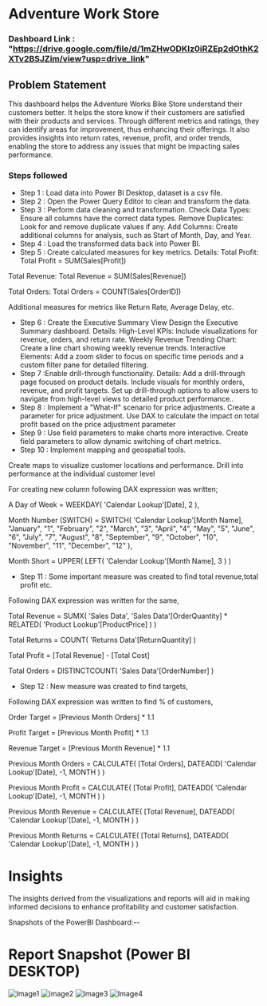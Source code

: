 # Adventure Work Store 

### Dashboard Link : "https://drive.google.com/file/d/1mZHwODKIz0iRZEp2dOthK2XTv2BSJZim/view?usp=drive_link"
## Problem Statement

This dashboard helps the Adventure Works Bike Store understand their customers better. It helps the store know if their customers are satisfied with their products and services. Through different metrics and ratings, they can identify areas for improvement, thus enhancing their offerings. It also provides insights into return rates, revenue, profit, and order trends, enabling the store to address any issues that might be impacting sales performance.


### Steps followed 

- Step 1 : Load data into Power BI Desktop, dataset is a csv file.
- Step 2 :  Open the Power Query Editor to clean and transform the data.
- Step 3 : Perform data cleaning and transformation.
Check Data Types: Ensure all columns have the correct data types.
Remove Duplicates: Look for and remove duplicate values if any.
Add Columns: Create additional columns for analysis, such as Start of Month, Day, and Year.
- Step 4 :  Load the transformed data back into Power BI.
- Step 5 : Create calculated measures for key metrics.
Details:
Total Profit: Total Profit = SUM(Sales[Profit])

Total Revenue: Total Revenue = SUM(Sales[Revenue])

Total Orders: Total Orders = COUNT(Sales[OrderID])

Additional measures for metrics like Return Rate, Average Delay, etc.
- Step 6 : Create the Executive Summary View
Design the Executive Summary dashboard.
Details:
High-Level KPIs: Include visualizations for revenue, orders, and return rate.
Weekly Revenue Trending Chart: Create a line chart showing weekly revenue trends.
Interactive Elements: Add a zoom slider to focus on specific time periods and a custom filter pane for detailed filtering.
- Step 7 :Enable drill-through functionality.
Details:
Add a drill-through page focused on product details.
Include visuals for monthly orders, revenue, and profit targets.
Set up drill-through options to allow users to navigate from high-level views to detailed product performance.. 
- Step 8 : Implement a "What-If" scenario for price adjustments.
Create a parameter for price adjustment.
Use DAX to calculate the impact on total profit based on the price adjustment parameter
- Step 9 : Use field parameters to make charts more interactive.
Create field parameters to allow dynamic switching of chart metrics.
- Step 10 :  Implement mapping and geospatial tools.

Create maps to visualize customer locations and performance.
Drill into performance at the individual customer level
    
  
For creating new column following DAX expression was written;
       
   A Day of Week = 
WEEKDAY(
    'Calendar Lookup'[Date],
    2
),
        
Month Number (SWITCH) = 
SWITCH(
    'Calendar Lookup'[Month Name],
    "January", "1",
    "February", "2",
    "March", "3",
    "April", "4",
    "May", "5",
    "June", "6",
    "July", "7",
    "August", "8",
    "September", "9",
    "October", "10",
    "November", "11",
    "December", "12"
),
        
Month Short = 
UPPER(
    LEFT(
        'Calendar Lookup'[Month Name],
        3
    )
)

       
- Step 11 : Some important measure was created to find total revenue,total profit etc.

Following DAX expression was written for the same,
        
    
Total Revenue = SUMX( 'Sales Data', 'Sales Data'[OrderQuantity] * RELATED( 'Product Lookup'[ProductPrice] ) )


Total Returns = 
COUNT(
    'Returns Data'[ReturnQuantity]
)

Total Profit = 
[Total Revenue] - [Total Cost]

Total Orders = 
DISTINCTCOUNT(
    'Sales Data'[OrderNumber]
)
        
 - Step 12 : New measure was created to find targets,

 Following DAX expression was written to find % of customers,
 
Order Target = 
[Previous Month Orders] * 1.1
 
 Profit Target = 
[Previous Month Profit] * 1.1

Revenue Target = 
[Previous Month Revenue] * 1.1
 


 Previous Month Orders = 
CALCULATE(
    [Total Orders],
    DATEADD(
        'Calendar Lookup'[Date],
        -1,
        MONTH
    )
)
 
 Previous Month Profit = 
CALCULATE(
    [Total Profit],
    DATEADD(
        'Calendar Lookup'[Date],
        -1,
        MONTH
    )
)

Previous Month Revenue = 
CALCULATE(
    [Total Revenue],
    DATEADD(
        'Calendar Lookup'[Date],
        -1,
        MONTH
    )
)

Previous Month Returns = 
CALCULATE(
    [Total Returns],
    DATEADD(
        'Calendar Lookup'[Date],
        -1,
        MONTH
    )
)
 

 
# Insights

The insights derived from the visualizations and reports will aid in making informed decisions to enhance profitability and customer satisfaction.


Snapshots of the PowerBI Dashboard:--

 # Report Snapshot (Power BI DESKTOP)

![Image1](https://github.com/user-attachments/assets/13583c45-3fcb-4248-a1b9-3997c2298dbb)
![image2](https://github.com/user-attachments/assets/42122d3c-7912-43c9-b21a-6a2424f6605b)
![Image3](https://github.com/user-attachments/assets/0abc9538-9495-4b84-ad4d-9b244e37963f)
![Image4](https://github.com/user-attachments/assets/537df18d-7a98-4bf8-af67-62f4fb0ecc75)






           
  
